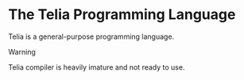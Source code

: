 # The Telia Programming Language

Telia is a general-purpose programming language.

> [!WARNING] 
> Telia compiler is heavily imature and not ready to use.
